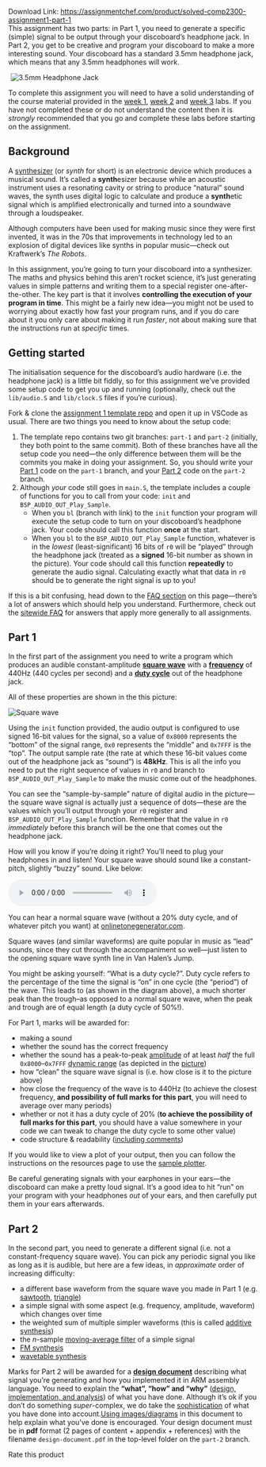 Download Link: https://assignmentchef.com/product/solved-comp2300-assignment1-part-1
<br>
This assignment has two parts: in Part 1, you need to generate a specific (simple) signal to be output through your discoboard’s headphone jack. In Part 2, you get to be creative and program your discoboard to make a more interesting sound. Your discoboard has a standard 3.5mm headphone jack, which means that any 3.5mm headphones will work.

<img decoding="async" alt="3.5mm Headphone Jack" data-recalc-dims="1" data-src="https://i0.wp.com/cs.anu.edu.au/courses/comp2300/assets/deliverables/01-synth/headphone-jack.jpg?w=980&amp;ssl=1" class="lazyload" src="data:image/gif;base64,R0lGODlhAQABAAAAACH5BAEKAAEALAAAAAABAAEAAAICTAEAOw==">

 <noscript>

  <img decoding="async" src="https://i0.wp.com/cs.anu.edu.au/courses/comp2300/assets/deliverables/01-synth/headphone-jack.jpg?w=980&amp;ssl=1" alt="3.5mm Headphone Jack" data-recalc-dims="1">

 </noscript>

<p class="warn-box">To complete this assignment you will need to have a solid understanding of the course material provided in the <a class="acton-tabs-link-processed" href="https://cs.anu.edu.au/courses/comp2300/labs/01-intro/">week 1</a>, <a class="acton-tabs-link-processed" href="https://cs.anu.edu.au/courses/comp2300/labs/02-first-machine-code/">week 2</a> and <a class="acton-tabs-link-processed" href="https://cs.anu.edu.au/courses/comp2300/labs/03-maths-to-machine-code/">week 3</a> labs. If you have not completed these or do not understand the content then it is <em>strongly</em> recommended that you go and complete these labs before starting on the assignment.

<h2 id="background">Background</h2>

A <a class="acton-tabs-link-processed" href="https://en.wikipedia.org/wiki/Synthesizer">synthesizer</a> (or <em>synth</em> for short) is an electronic device which produces a musical sound. It’s called a <strong>synth</strong>esizer because while an acoustic instrument uses a resonating cavity or string to produce “natural” sound waves, the synth uses digital logic to calculate and produce a <strong>synth</strong>etic signal which is amplified electronically and turned into a soundwave through a loudspeaker.

Although computers have been used for making music since they were first invented, it was in the 70s that improvements in technology led to an explosion of digital devices like synths in popular music—check out Kraftwerk’s <em>The Robots</em>.

In this assignment, you’re going to turn your discoboard into a synthesizer. The maths and physics behind this aren’t rocket science, it’s just generating values in simple patterns and writing them to a special register one-after-the-other. The key part is that it involves <strong>controlling the execution of your program in time</strong>. This might be a fairly new idea—you might not be used to worrying about exactly how fast your program runs, and if you do care about it you only care about making it run <em>faster</em>, not about making sure that the instructions run at <em>specific</em> times.

<h2 id="getting-started">Getting started</h2>

The initialisation sequence for the discoboard’s audio hardware (i.e. the headphone jack) is a little bit fiddly, so for this assignment we’ve provided some setup code to get you up and running (optionally, check out the <code>lib/audio.S</code> and <code>lib/clock.S</code> files if you’re curious).

Fork &amp; clone the <a class="acton-tabs-link-processed" href="https://gitlab.cecs.anu.edu.au/comp2300/2021/comp2300-2021-assignment-1">assignment 1 template repo</a> and open it up in VSCode as usual. There are two things you need to know about the setup code:

<ol>

 <li>The template repo contains two git branches: <code>part-1</code> and <code>part-2</code> (initially, they both point to the same commit). Both of these branches have all the setup code you need—the only difference between them will be the commits you make in doing your assignment. So, you should write your <a class="acton-tabs-link-processed" href="https://cs.anu.edu.au/courses/comp2300/deliverables/01-synth/#part-1">Part 1</a> code on the <code>part-1</code> branch, and your <a class="acton-tabs-link-processed" href="https://cs.anu.edu.au/courses/comp2300/deliverables/01-synth/#part-2">Part 2</a> code on the <code>part-2</code> branch.</li>

 <li>Although <em>your</em> code still goes in <code>main.S</code>, the template includes a couple of functions for you to call from your code: <code>init</code> and <code>BSP_AUDIO_OUT_Play_Sample</code>.

  <ul>

   <li>When you <code>bl</code> (branch with link) to the <code>init</code> function your program will execute the setup code to turn on your discoboard’s headphone jack. Your code should call this function <strong>once</strong> at the start.</li>

   <li>When you <code>bl</code> to the <code>BSP_AUDIO_OUT_Play_Sample</code> function, whatever is in the <em>lowest</em> (least-significant) 16 bits of <code>r0</code> will be “played” through the headphone jack (treated as a <strong>signed</strong> 16-bit number as shown in the picture). Your code should call this function <strong>repeatedly</strong> to generate the audio signal. Calculating exactly what that data in <code>r0</code> should be to generate the right signal is up to you!</li>

  </ul></li>

</ol>

If this is a bit confusing, head down to the <a class="acton-tabs-link-processed" href="https://cs.anu.edu.au/courses/comp2300/deliverables/01-synth/#faq">FAQ section</a> on this page—there’s a lot of answers which should help you understand. Furthermore, check out the <a class="acton-tabs-link-processed" href="https://cs.anu.edu.au/courses/comp2300/resources/faq/">sitewide FAQ</a> for answers that apply more generally to all assignments.

<h2 id="part-1">Part 1</h2>

In the first part of the assignment you need to write a program which produces an audible constant-amplitude <a class="acton-tabs-link-processed" href="https://en.wikipedia.org/wiki/Square_wave"><strong>square wave</strong></a> with a <a class="acton-tabs-link-processed" href="https://en.wikipedia.org/wiki/Frequency"><strong>frequency</strong></a> of 440Hz (440 cycles per second) and a <a class="acton-tabs-link-processed" href="https://en.wikipedia.org/wiki/Duty_cycle"><strong>duty cycle</strong></a> out of the headphone jack.

All of these properties are shown in the this picture: <img decoding="async" alt="Square wave" data-recalc-dims="1" data-src="https://i0.wp.com/cs.anu.edu.au/courses/comp2300/assets/deliverables/01-synth/square-wave-20pc-duty.jpg?w=980&amp;ssl=1" class="lazyload" src="data:image/gif;base64,R0lGODlhAQABAAAAACH5BAEKAAEALAAAAAABAAEAAAICTAEAOw==">

 <noscript>

  <img decoding="async" src="https://i0.wp.com/cs.anu.edu.au/courses/comp2300/assets/deliverables/01-synth/square-wave-20pc-duty.jpg?w=980&amp;ssl=1" alt="Square wave" data-recalc-dims="1">

 </noscript>

Using the <code>init</code> function provided, the audio output is configured to use signed 16-bit values for the signal, so a value of <code>0x8000</code> represents the “bottom” of the signal range, <code>0x0</code> represents the “middle” and <code>0x7FFF</code> is the “top”. The output sample rate (the rate at which these 16-bit values come out of the headphone jack as “sound”) is <strong>48kHz</strong>. This is all the info you need to put the right sequence of values in <code>r0</code> and branch to <code>BSP_AUDIO_OUT_Play_Sample</code> to make the music come out of the headphones.

You can see the “sample-by-sample” nature of digital audio in the picture—the square wave signal is actually just a sequence of dots—these are the values which you’ll output through your <code>r0</code> register and <code>BSP_AUDIO_OUT_Play_Sample</code> function. Remember that the value in <code>r0</code> <em>immediately</em> before this branch will be the one that comes out the headphone jack.

How will you know if you’re doing it right? You’ll need to plug your headphones in and listen! Your square wave should sound like a constant-pitch, slightly “buzzy” sound. Like below:



 <audio id="demo-sound" src="https://cs.anu.edu.au/courses/comp2300/assets/deliverables/01-synth/square-wave-20pc-duty.ogg" controls="controls" data-mce-fragment="1"></audio>

You can hear a normal square wave (without a 20% duty cycle, and of whatever pitch you want) at <a class="acton-tabs-link-processed" href="http://onlinetonegenerator.com/">onlinetonegenerator.com</a>.

Square waves (and similar waveforms) are quite popular in music as “lead” sounds, since they cut through the accompaniment so well—just listen to the opening square wave synth line in Van Halen’s Jump.

<p class="info-box">You might be asking yourself: “What is a duty cycle?”. Duty cycle refers to the percentage of the time the signal is “on” in one cycle (the “period”) of the wave. This leads to (as shown in the diagram above), a much shorter peak than the trough–as opposed to a normal square wave, when the peak and trough are of equal length (a duty cycle of 50%!).

For Part 1, marks will be awarded for:

<ul>

 <li>making a sound</li>

 <li>whether the sound has the correct frequency</li>

 <li>whether the sound has a peak-to-peak <a class="acton-tabs-link-processed" href="https://en.wikipedia.org/wiki/Amplitude">amplitude</a> of at least <em>half</em> the full <code>0x8000</code>–<code>0x7FFF</code> <a class="acton-tabs-link-processed" href="https://en.wikipedia.org/wiki/Dynamic_range#Electronics">dynamic range</a> (as depicted in the <a class="acton-tabs-link-processed" href="https://cs.anu.edu.au/courses/comp2300/deliverables/01-synth/#part-1">picture</a>)</li>

 <li>how “clean” the square wave signal is (i.e. how close is it to the picture above)</li>

 <li>how close the frequency of the wave is to 440Hz (to achieve the closest frequency, <strong>and possibility of full marks for this part</strong>, you will need to average over many periods)</li>

 <li>whether or not it has a duty cycle of 20% (<strong>to achieve the possibility of full marks for this part</strong>, you should have a value somewhere in your code we can tweak to change the duty cycle to some other value)</li>

 <li>code structure &amp; readability (<a class="acton-tabs-link-processed" href="https://cs.anu.edu.au/courses/comp2300/deliverables/01-synth/#ez-100">including comments</a>)</li>

</ul>

If you would like to view a plot of your output, then you can follow the instructions on the resources page to use the <a class="acton-tabs-link-processed" href="https://cs.anu.edu.au/courses/comp2300/resources/faq/#sample-plotter">sample plotter</a>.

<p class="warn-box">Be careful generating signals with your earphones in your ears—the discoboard can make a pretty loud signal. It’s a good idea to hit “run” on your program with your headphones <em>out</em> of your ears, and then carefully put them in your ears afterwards.

<h2 id="part-2">Part 2</h2>

In the second part, you need to generate a different signal (i.e. not a constant-frequency square wave). You can pick any periodic signal you like as long as it is audible, but here are a few ideas, in <em>approximate</em> order of increasing difficulty:

<ul>

 <li>a different base waveform from the square wave you made in Part 1 (e.g. <a class="acton-tabs-link-processed" href="https://en.wikipedia.org/wiki/Sawtooth_wave">sawtooth</a>, <a class="acton-tabs-link-processed" href="https://en.wikipedia.org/wiki/Triangle_wave">triangle</a>)</li>

 <li>a simple signal with some aspect (e.g. frequency, amplitude, waveform) which changes over time</li>

 <li>the weighted sum of multiple simpler waveforms (this is called <a class="acton-tabs-link-processed" href="https://en.wikipedia.org/wiki/Additive_synthesis">additive synthesis</a>)</li>

 <li>the <em>n</em>-sample <a class="acton-tabs-link-processed" href="https://www.gaussianwaves.com/2010/11/moving-average-filter-ma-filter-2/">moving-average filter</a> of a simple signal</li>

 <li><a class="acton-tabs-link-processed" href="https://en.wikipedia.org/wiki/Frequency_modulation_synthesis">FM synthesis</a></li>

 <li><a class="acton-tabs-link-processed" href="https://en.wikipedia.org/wiki/Wavetable_synthesis">wavetable synthesis</a></li>

</ul>

Marks for Part 2 will be awarded for a <a class="acton-tabs-link-processed" href="https://cs.anu.edu.au/courses/comp2300/resources/design-document/"><strong>design document</strong></a> describing what signal you’re generating and how you implemented it in ARM assembly language. You need to explain the <strong>“what”, “how” and “why”</strong> (<a class="acton-tabs-link-processed" href="https://cs.anu.edu.au/courses/comp2300/resources/design-document/">design, implementation, and analysis</a>) of what you have done. Although it’s ok if you don’t do something <em>super</em>-complex, we do take the <a class="acton-tabs-link-processed" href="https://cs.anu.edu.au/courses/comp2300/resources/faq/#ambition">sophistication</a> of what you have done into account.<a class="acton-tabs-link-processed" href="https://cs.anu.edu.au/courses/comp2300/resources/faq/#images-in-dd">Using images/diagrams</a> in this document to help explain what you’ve done is encouraged. Your design document must be in <strong>pdf</strong> format (2 pages of content + appendix + references) with the filename <code>design-document.pdf</code> in the top-level folder on the <code>part-2</code> branch.

<span class="kksr-muted">Rate this product</span>
